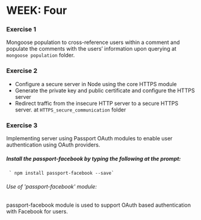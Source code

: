 # WEEK: Four

### Exercise 1

Mongoose population to cross-reference users within a comment and populate the comments with the users’ information upon querying at `mongoose population` folder.

### Exercise 2

* Configure a secure server in Node using the core HTTPS module
* Generate the private key and public certificate and configure the HTTPS server
* Redirect traffic from the insecure HTTP server to a secure HTTPS server.
at `HTTPS_secure_communication` folder

### Exercise 3

Implementing server using Passport OAuth modules to enable user authentication using OAuth providers.

##### Install the passport-facebook by typing the following at the prompt:
     ` npm install passport-facebook --save`

###### Use of 'passport-facebook' module: 
passport-facebook module is used to support OAuth based authentication with Facebook for users.

